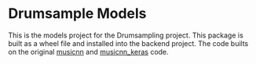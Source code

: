 # Drumsample Models

This is the models project for the Drumsampling project. This package is built as a wheel file and installed into the backend project.
The code builts on the original [musicnn](https://github.com/jordipons/musicnn) and [musicnn_keras](https://github.com/Quint-e/musicnn_keras) code.
